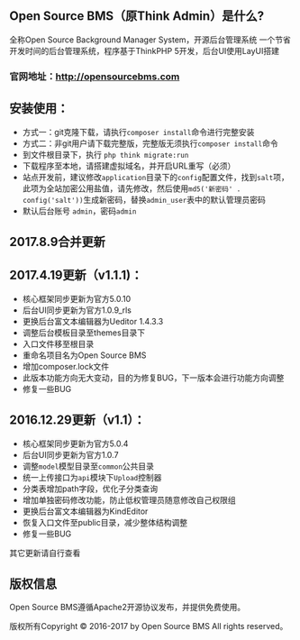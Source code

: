 ## Open Source BMS（原Think Admin）是什么?
全称Open Source Background Manager System，开源后台管理系统
一个节省开发时间的后台管理系统，程序基于ThinkPHP 5开发，后台UI使用LayUI搭建

### 官网地址：http://opensourcebms.com

## 安装使用：
* 方式一：git克隆下载，请执行`composer install`命令进行完整安装
* 方式二：非git用户请下载完整版，完整版无须执行`composer install`命令
* 到文件根目录下，执行 `php think migrate:run`
* 下载程序至本地，请搭建虚拟域名，并开启URL重写（必须）
* 站点开发前，建议修改`application`目录下的`config`配置文件，找到`salt`项，此项为全站加密公用盐值，请先修改，然后使用`md5('新密码' . config('salt'))`生成新密码，替换`admin_user`表中的默认管理员密码
* 默认后台账号 `admin`，密码`admin`

## 2017.8.9合并更新

## 2017.4.19更新（v1.1.1)：

* 核心框架同步更新为官方5.0.10
* 后台UI同步更新为官方1.0.9_rls
* 更换后台富文本编辑器为Ueditor 1.4.3.3
* 调整后台模板目录至themes目录下
* 入口文件移至根目录
* 重命名项目名为Open Source BMS
* 增加composer.lock文件
* 此版本功能方向无大变动，目的为修复BUG，下一版本会进行功能方向调整
* 修复一些BUG

## 2016.12.29更新（v1.1）：

* 核心框架同步更新为官方5.0.4
* 后台UI同步更新为官方1.0.7
* 调整`model`模型目录至`common`公共目录
* 统一上传接口为`api`模块下`Upload`控制器
* 分类表增加path字段，优化子分类查询
* 增加单独密码修改功能，防止低权管理员随意修改自己权限组
* 更换后台富文本编辑器为KindEditor
* 恢复入口文件至public目录，减少整体结构调整
* 修复一些BUG

其它更新请自行查看

## 版权信息

Open Source BMS遵循Apache2开源协议发布，并提供免费使用。

版权所有Copyright © 2016-2017 by Open Source BMS All rights reserved。
